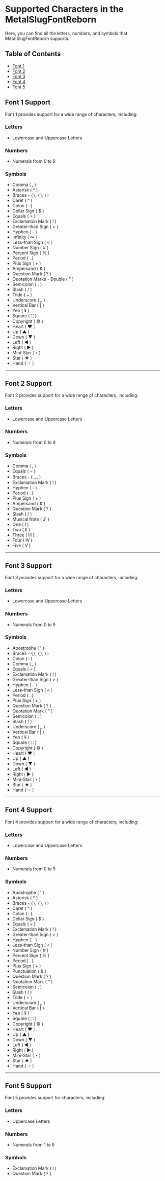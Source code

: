 # Supported Characters in the MetalSlugFontReborn

Here, you can find all the letters, numbers, and symbols that MetalSlugFontReborn supports.

## Table of Contents
- [Font 1](#font-1-support)
- [Font 2](#font-2-support)
- [Font 3](#font-3-support)
- [Font 4](#font-4-support)
- [Font 5](#font-5-support)

## Font 1 Support

Font 1 provides support for a wide range of characters, including:

### Letters
- Lowercase and Uppercase Letters

### Numbers
- Numerals from 0 to 9

### Symbols
- Comma ( , )
- Asterisk ( * )
- Braces - `{}`, `{}`, `()`
- Caret ( ^ )
- Colon ( : )
- Dollar Sign ( $ )
- Equals ( = )
- Exclamation Mark ( ! )
- Greater-than Sign ( > )
- Hyphen ( - )
- Infinity ( ∞ )
- Less-than Sign ( < )
- Number Sign ( # )
- Percent Sign ( % )
- Period ( . )
- Plus Sign ( + )
- Ampersand ( & )
- Question Mark ( ? )
- Quotation Marks - Double ( " )
- Semicolon ( ; )
- Slash ( / )
- Tilde ( ~ )
- Underscore ( _ )
- Vertical Bar ( | )
- Yen ( ¥ )
- Square ( ⛶ )
- Copyright ( © )
- Heart ( ♥ )
- Up ( ▲ )
- Down ( ▼ )
- Left ( ◀ )
- Right ( ▶ )
- Mini-Star ( ⋆ )
- Star ( ★ )
- Hand ( ☞ )

---

## Font 2 Support

Font 2 provides support for a wide range of characters, including:

### Letters
- Lowercase and Uppercase Letters

### Numbers
- Numerals from 0 to 9

### Symbols
- Comma ( , )
- Equals ( = )
- Braces - ( ︷ )
- Exclamation Mark ( ! )
- Hyphen ( - )
- Period ( . )
- Plus Sign ( + )
- Ampersand ( & )
- Question Mark ( ? )
- Slash ( / )
- Musical Note ( ♪ )
- One ( Ⅰ )
- Two ( Ⅱ )
- Three ( Ⅲ )
- Four ( Ⅳ )
- Five ( Ⅴ )

---

## Font 3 Support

Font 3 provides support for a wide range of characters, including:

### Letters
- Lowercase and Uppercase Letters

### Numbers
- Numerals from 0 to 9

### Symbols
- Apostrophe ( ' )
- Braces - `{}`, `{}`, `()`
- Colon ( : )
- Comma ( , )
- Equals ( = )
- Exclamation Mark ( ! )
- Greater-than Sign ( > )
- Hyphen ( - )
- Less-than Sign ( < )
- Period ( . )
- Plus Sign ( + )
- Question Mark ( ? )
- Quotation Mark ( " )
- Semicolon ( ; )
- Slash ( / )
- Underscore ( _ )
- Vertical Bar ( | )
- Yen ( ¥ )
- Square ( ⛶ )
- Copyright ( © )
- Heart ( ♥ )
- Up ( ▲ )
- Down ( ▼ )
- Left ( ◀ )
- Right ( ▶ )
- Mini-Star ( ⋆ )
- Star ( ★ )
- Hand ( ☞ )

---

## Font 4 Support

Font 4 provides support for a wide range of characters, including:

### Letters
- Lowercase and Uppercase Letters

### Numbers
- Numerals from 0 to 9

### Symbols
- Apostrophe ( ' )
- Asterisk ( * )
- Braces - `{}`, `{}`, `()`
- Caret ( ^ )
- Colon ( : )
- Dollar Sign ( $ )
- Equals ( = )
- Exclamation Mark ( ! )
- Greater-than Sign ( > )
- Hyphen ( - )
- Less-than Sign ( < )
- Number Sign ( # )
- Percent Sign ( % )
- Period ( . )
- Plus Sign ( + )
- Punctuation ( & )
- Question Mark ( ? )
- Quotation Mark ( " )
- Semicolon ( ; )
- Slash ( / )
- Tilde ( ~ )
- Underscore ( _ )
- Vertical Bar ( | )
- Yen ( ¥ )
- Square ( ⛶ )
- Copyright ( © )
- Heart ( ♥ )
- Up ( ▲ )
- Down ( ▼ )
- Left ( ◀ )
- Right ( ▶ )
- Mini-Star ( ⋆ )
- Star ( ★ )
- Hand ( ☞ )

---

## Font 5 Support

Font 5 provides support for characters, including:

### Letters
- Uppercase Letters

### Numbers
- Numerals from 1 to 9

### Symbols
- Exclamation Mark ( ! )
- Question Mark ( ? )
